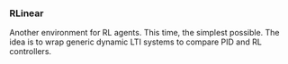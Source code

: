 ### RLinear

Another environment for RL agents. 
This time, the simplest possible.
The idea is to wrap generic dynamic LTI systems to compare PID and RL controllers. 
